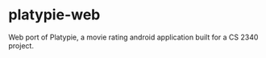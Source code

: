 # platypie-web
Web port of Platypie, a movie rating android application built for a CS 2340 project.
